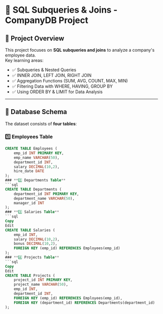 # 🚀 SQL Subqueries & Joins - CompanyDB Project  

## 📌 Project Overview  
This project focuses on **SQL subqueries and joins** to analyze a company's employee data.  
Key learning areas:  
- ✅ Subqueries & Nested Queries  
- ✅ INNER JOIN, LEFT JOIN, RIGHT JOIN  
- ✅ Aggregation Functions (SUM, AVG, COUNT, MAX, MIN)  
- ✅ Filtering Data with WHERE, HAVING, GROUP BY  
- ✅ Using ORDER BY & LIMIT for Data Analysis  

---

## 📂 Database Schema  
The dataset consists of **four tables**:  

### **1️⃣ Employees Table**  
```sql
CREATE TABLE Employees (
    emp_id INT PRIMARY KEY,
    emp_name VARCHAR(50),
    department_id INT,
    salary DECIMAL(10,2),
    hire_date DATE
);
### **2️⃣ Departments Table**  
```sql
CREATE TABLE Departments (
    department_id INT PRIMARY KEY,
    department_name VARCHAR(50),
    manager_id INT
);
### **3️⃣ Salaries Table**
```sql
Copy
Edit
CREATE TABLE Salaries (
    emp_id INT,
    salary DECIMAL(10,2),
    bonus DECIMAL(10,2),
    FOREIGN KEY (emp_id) REFERENCES Employees(emp_id)
);
### **4️⃣ Projects Table**
```sql
Copy
Edit
CREATE TABLE Projects (
    project_id INT PRIMARY KEY,
    project_name VARCHAR(50),
    emp_id INT,
    department_id INT,
    FOREIGN KEY (emp_id) REFERENCES Employees(emp_id),
    FOREIGN KEY (department_id) REFERENCES Departments(department_id)
);
